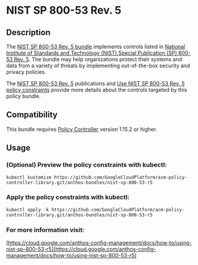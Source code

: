 NIST SP 800-53 Rev. 5
==================================================

## Description

The [NIST SP 800-53 Rev. 5 bundle](https://github.com/GoogleCloudPlatform/acm-policy-controller-library/blob/master/anthos-bundles/nist-sp-800-53-r5)
implements controls listed in
[National Institute of Standards and Technology (NIST) Special Publication (SP) 800-53 Rev. 5](https://doi.org/10.6028/NIST.SP.800-53r5).
The bundle may help organizations protect their systems and data from a variety
of threats by implementing out-of-the-box security and privacy policies.

The [NIST SP 800-53 Rev. 5](https://csrc.nist.gov/publications/detail/sp/800-53/rev-5/final)
publications and [Use NIST SP 800-53 Rev. 5 policy constraints](https://cloud.google.com/anthos-config-management/docs/how-to/using-nist-sp-800-53-r5)
provide more details about the controls targeted by this policy bundle.

## Compatibility

This bundle requires [Policy Controller](https://cloud.google.com/anthos-config-management/docs/concepts/policy-controller)
version 1.15.2 or higher.

## Usage

### (Optional) Preview the policy constraints with kubectl:
```shell
kubectl kustomize https://github.com/GoogleCloudPlatform/acm-policy-controller-library.git/anthos-bundles/nist-sp-800-53-r5
```

### Apply the policy constraints with kubectl:
```shell
kubectl apply -k https://github.com/GoogleCloudPlatform/acm-policy-controller-library.git/anthos-bundles/nist-sp-800-53-r5
```

### For more information visit:
[https://cloud.google.com/anthos-config-management/docs/how-to/using-nist-sp-800-53-r5](https://cloud.google.com/anthos-config-management/docs/how-to/using-nist-sp-800-53-r5)

